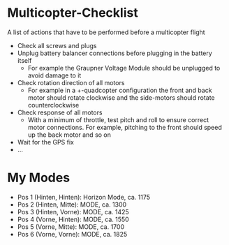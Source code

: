 # Multicopter-Checklist

A list of actions that have to be performed before a multicopter flight

* Check all screws and plugs
* Unplug battery balancer connections before plugging in the battery itself
  * For example the Graupner Voltage Module should be unplugged to avoid damage to it
* Check rotation direction of all motors
  * For example in a +-quadcopter configuration the front and back motor should rotate clockwise and the side-motors should rotate counterclockwise
* Check response of all motors
  * With a minimum of throttle, test pitch and roll to ensure correct motor connections. For example, pitching to the front should speed up the back motor and so on
* Wait for the GPS fix
* ...

# My Modes

- Pos 1 (Hinten, Hinten): Horizon Mode, ca. 1175
- Pos 2 (Hinten, Mitte): MODE, ca. 1300
- Pos 3 (Hinten, Vorne): MODE, ca. 1425
- Pos 4 (Vorne, Hinten): MODE, ca. 1550
- Pos 5 (Vorne, Mitte): MODE, ca. 1700
- Pos 6 (Vorne, Vorne): MODE, ca. 1825
